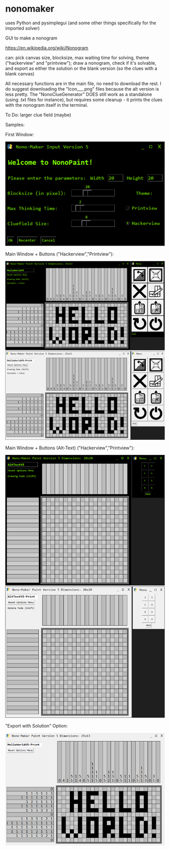 # nonomaker
uses Python and pysimplegui (and some other things specifically for the imported solver) 

GUI to make a nonogram

https://en.wikipedia.org/wiki/Nonogram

can: pick canvas size, blocksize, max waiting time for solving, theme ("hackerview" and "printview"); draw a nonogram, check if it's solvable, and export as either the solution or the blank version (so the clues with a blank canvas)

All necessary functions are in the main file, no need to download the rest. I do suggest downloading the "Icon___.png" files because the alt version is less pretty. The "NonoClueGenerator" DOES still work as a standalone (using .txt files for instance), but requires some cleanup - it prints the clues with the nonogram itself in the terminal.

To Do: larger clue field (maybe)

Samples:

First Window: 

![Screenshot](ScreenshotWin1-3.png)

Main Window + Buttons ("Hackerview","Printview"): 

![Screenshot](ScreenshotWinMain-2.png)
![Screenshot](ScreenshotWinMain-1.png)

Main Window + Buttons (Alt-Text) ("Hackerview","Printview"): 

![Screenshot](ScreenshotAltText-2.png)
![Screenshot](ScreenshotAltText-1.png)

"Export with Solution" Option:

![Screenshot](HelloWorldV5-Print.png)
